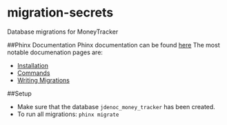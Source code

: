 # migration-secrets
Database migrations for MoneyTracker

##Phinx Documentation
Phinx documentation can be found [here](http://docs.phinx.org/en/stable/index.html)
The most notable documenation pages are:
-  [Installation](http://docs.phinx.org/en/stable/install.html)
-  [Commands](http://docs.phinx.org/en/stable/commands.html)
-  [Writing Migrations](http://docs.phinx.org/en/stable/migrations.html)
 
##Setup
- Make sure that the database `jdenoc_money_tracker` has been created.
- To run all migrations: `phinx migrate`
